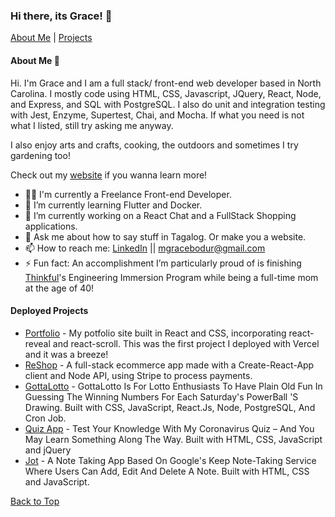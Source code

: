 ### Hi there, its Grace! 👋

[About Me](#about) | [Projects](#projects) 

#### About Me 👧 <a name="about"></a>

Hi. I'm Grace and I am a full stack/ front-end web developer based in North Carolina. I mostly code using HTML, CSS, Javascript, JQuery, React, Node, and Express, and SQL with PostgreSQL. I also do unit and integration testing with Jest, Enzyme, Supertest, Chai, and Mocha. If what you need is not what I listed, still try asking me anyway. 

I also enjoy arts and crafts, cooking, the outdoors and sometimes I try gardening too!

Check out my [website](https://www.mariegracebodur.com) if you wanna learn more! 

- 👩‍💻 I'm currently a Freelance Front-end Developer.
- 🌱 I’m currently learning Flutter and Docker.
- 🔭 I’m currently working on a React Chat and a FullStack Shopping applications.
- 💬 Ask me about how to say stuff in Tagalog. Or make you a website.
- 📫 How to reach me: [LinkedIn](https://www.linkedin.com/in/mgracebodur/) || [mgracebodur@gmail.com](mailto:mgracebodur@gmail.com) 
- ⚡ Fun fact: An accomplishment I’m particularly proud of is finishing [Thinkful](https://www.thinkful.com/)'s Engineering Immersion Program while being a full-time mom at the age of 40!

#### Deployed Projects <a name="projects"></a>


- [Portfolio](https://www.mariegracebodur.com/) - My potfolio site built in React and CSS, incorporating react-reveal and react-scroll. This was the first project I deployed with Vercel and it was a breeze!
- [ReShop](https://fullstack-reshop.herokuapp.com/) - A full-stack ecommerce app made with a Create-React-App client and Node API, using Stripe to process payments.
- [GottaLotto](https://malekandgrace-gottalotto.vercel.app/) - GottaLotto Is For Lotto Enthusiasts To Have Plain Old Fun In Guessing The Winning Numbers For Each Saturday's PowerBall 'S Drawing. Built with CSS, JavaScript, React.Js, Node, PostgreSQL, And Cron Job.
- [Quiz App](https://gracebodur.github.io/covid-19-quizapp/) - Test Your Knowledge With My Coronavirus Quiz – And You May Learn Something Along The Way. Built with HTML, CSS, JavaScript and jQuery
- [Jot](https://gracebodur.github.io/jot/) - A Note Taking App Based On Google's Keep Note-Taking Service Where Users Can Add, Edit And Delete A Note. Built with HTML, CSS and JavaScript.

[Back to Top](#about)
